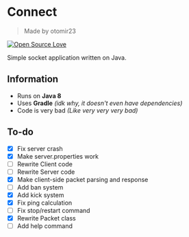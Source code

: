 Connect
=============
> Made by otomir23

[![Open Source Love](https://badges.frapsoft.com/os/v2/open-source.png?v=103)](https://github.com/ellerbrock/open-source-badges/)

Simple socket application written on Java.

Information
------------
* Runs on **Java 8** 
* Uses **Gradle** *(idk why, it doesn't even have dependencies)*
* Code is very bad *(Like very very very bad)*

To-do
------------
- [x] Fix server crash
- [x] Make server.properties work
- [ ] Rewrite Client code
- [ ] Rewrite Server code
- [x] Make client-side packet parsing and response
- [ ] Add ban system
- [x] Add kick system
- [x] Fix ping calculation
- [ ] Fix stop/restart command
- [x] Rewrite Packet class
- [ ] Add help command
